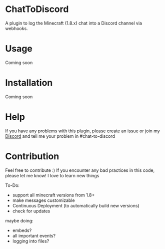 # ChatToDiscord
A plugin to log the Minecraft (1.8.x) chat into a Discord channel via webhooks. 

# Usage
Coming soon

# Installation
Coming soon

# Help
If you have any problems with this plugin, please create an issue or join my [Discord](https://discord.gg/aHVQP24by2) and tell me your problem in #chat-to-discord

# Contribution
Feel free to contribute :)
If you encounter any bad practices in this code, please let me know! I love to learn new things

To-Do:
* support all minecraft versions from 1.8+
* make messages customizable
* Continuous Deployment (to automatically build new versions)
* check for updates

maybe doing:
* embeds?
* all important events?
* logging into files?
